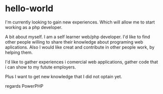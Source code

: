# hello-world
I'm currently looking to gain new experiences. Which will allow me to start working as a php developer.

A bit about myself. I am a self learner web/php developer. I'd like to find other people willing to share their knowledge about programing web aplications.
Also I would like creat and contribute in other people work, by helping them.

I'd like to gather experiences i comercial web applications, gather code that i can show to my futute employers.

Plus I want to get new knowledge that I did not optain yet.

regards
PowerPHP

